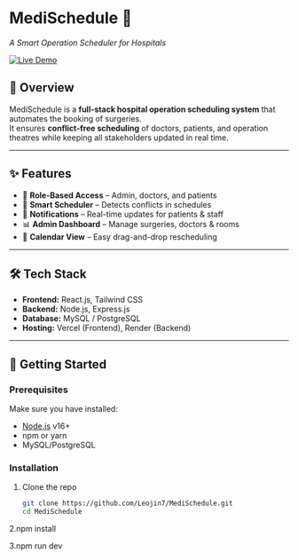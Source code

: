 
# MediSchedule 🏥  
*A Smart Operation Scheduler for Hospitals*  

[![Live Demo](https://img.shields.io/badge/Live%20Demo-Online-brightgreen)](https://medi-schedule-nine.vercel.app)  

## 📖 Overview  
MediSchedule is a **full-stack hospital operation scheduling system** that automates the booking of surgeries.  
It ensures **conflict-free scheduling** of doctors, patients, and operation theatres while keeping all stakeholders updated in real time.  

---

## ✨ Features  
- 🏥 **Role-Based Access** – Admin, doctors, and patients  
- 📅 **Smart Scheduler** – Detects conflicts in schedules  
- 🔔 **Notifications** – Real-time updates for patients & staff  
- 📊 **Admin Dashboard** – Manage surgeries, doctors & rooms  
- 📆 **Calendar View** – Easy drag-and-drop rescheduling  

---

## 🛠 Tech Stack  
- **Frontend:** React.js, Tailwind CSS  
- **Backend:** Node.js, Express.js  
- **Database:** MySQL / PostgreSQL  
- **Hosting:** Vercel (Frontend), Render (Backend)  

---

## 🚀 Getting Started  

### Prerequisites  
Make sure you have installed:  
- [Node.js](https://nodejs.org/) v16+  
- npm or yarn  
- MySQL/PostgreSQL  

### Installation  

1. Clone the repo  
   ```bash
   git clone https://github.com/Leojin7/MediSchedule.git
   cd MediSchedule
2.npm install

3.npm run dev
